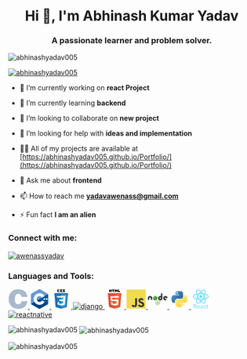 <h1 align="center">Hi 👋, I'm Abhinash Kumar Yadav</h1>
<h3 align="center">A passionate learner and problem solver.</h3>

<p align="left"> <img src="https://komarev.com/ghpvc/?username=abhinashyadav005&label=Profile%20views&color=0e75b6&style=flat" alt="abhinashyadav005" /> </p>

<p align="left"> <a href="https://github.com/ryo-ma/github-profile-trophy"><img src="https://github-profile-trophy.vercel.app/?username=abhinashyadav005" alt="abhinashyadav005" /></a> </p>

- 🔭 I’m currently working on **react Project**

- 🌱 I’m currently learning **backend**

- 👯 I’m looking to collaborate on **new project**

- 🤝 I’m looking for help with **ideas and implementation**

- 👨‍💻 All of my projects are available at [https://abhinashyadav005.github.io/Portfolio/](https://abhinashyadav005.github.io/Portfolio/)

- 💬 Ask me about **frontend**

- 📫 How to reach me **yadavawenass@gmail.com**

- ⚡ Fun fact **I am an alien**

<h3 align="left">Connect with me:</h3>
<p align="left">
<a href="https://twitter.com/awenassyadav" target="blank"><img align="center" src="https://raw.githubusercontent.com/rahuldkjain/github-profile-readme-generator/master/src/images/icons/Social/twitter.svg" alt="awenassyadav" height="30" width="40" /></a>
</p>

<h3 align="left">Languages and Tools:</h3>
<p align="left"> <a href="https://www.cprogramming.com/" target="_blank" rel="noreferrer"> <img src="https://raw.githubusercontent.com/devicons/devicon/master/icons/c/c-original.svg" alt="c" width="40" height="40"/> </a> <a href="https://www.w3schools.com/cpp/" target="_blank" rel="noreferrer"> <img src="https://raw.githubusercontent.com/devicons/devicon/master/icons/cplusplus/cplusplus-original.svg" alt="cplusplus" width="40" height="40"/> </a> <a href="https://www.w3schools.com/css/" target="_blank" rel="noreferrer"> <img src="https://raw.githubusercontent.com/devicons/devicon/master/icons/css3/css3-original-wordmark.svg" alt="css3" width="40" height="40"/> </a> <a href="https://www.djangoproject.com/" target="_blank" rel="noreferrer"> <img src="https://cdn.worldvectorlogo.com/logos/django.svg" alt="django" width="40" height="40"/> </a> <a href="https://www.w3.org/html/" target="_blank" rel="noreferrer"> <img src="https://raw.githubusercontent.com/devicons/devicon/master/icons/html5/html5-original-wordmark.svg" alt="html5" width="40" height="40"/> </a> <a href="https://developer.mozilla.org/en-US/docs/Web/JavaScript" target="_blank" rel="noreferrer"> <img src="https://raw.githubusercontent.com/devicons/devicon/master/icons/javascript/javascript-original.svg" alt="javascript" width="40" height="40"/> </a> <a href="https://nodejs.org" target="_blank" rel="noreferrer"> <img src="https://raw.githubusercontent.com/devicons/devicon/master/icons/nodejs/nodejs-original-wordmark.svg" alt="nodejs" width="40" height="40"/> </a> <a href="https://www.python.org" target="_blank" rel="noreferrer"> <img src="https://raw.githubusercontent.com/devicons/devicon/master/icons/python/python-original.svg" alt="python" width="40" height="40"/> </a> <a href="https://reactjs.org/" target="_blank" rel="noreferrer"> <img src="https://raw.githubusercontent.com/devicons/devicon/master/icons/react/react-original-wordmark.svg" alt="react" width="40" height="40"/> </a> <a href="https://reactnative.dev/" target="_blank" rel="noreferrer"> <img src="https://reactnative.dev/img/header_logo.svg" alt="reactnative" width="40" height="40"/> </a> </p>

<p><img align="left" src="https://github-readme-stats.vercel.app/api/top-langs?username=abhinashyadav005&show_icons=true&locale=en&layout=compact" alt="abhinashyadav005" /></p>

<p>&nbsp;<img align="center" src="https://github-readme-stats.vercel.app/api?username=abhinashyadav005&show_icons=true&locale=en" alt="abhinashyadav005" /></p>

<p><img align="center" src="https://github-readme-streak-stats.herokuapp.com/?user=abhinashyadav005&" alt="abhinashyadav005" /></p>
